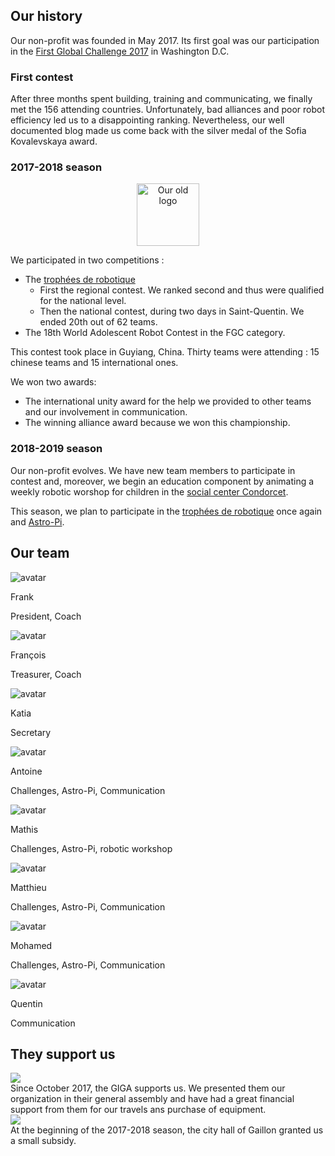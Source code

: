 ## Our history

Our non-profit was founded in May 2017. Its first goal was our participation in the [First Global Challenge 2017](https://first.global/archive/fgc-2017/) in Washington D.C.

### First contest

After three months spent building, training and communicating, we finally met the 156 attending countries. Unfortunately, bad alliances and poor robot efficiency led us to a disappointing ranking. Nevertheless, our well documented blog made us come back with the silver medal of the Sofia Kovalevskaya award.

### 2017-2018 season

<center>
  <img alt="Our old logo" src="https://s.werobot.fr/old_logo.png" title="Our old logo" width="100" />
</center>

We participated in two competitions :
- The [trophées de robotique](http://tropheesderobotique.fr)
  - First the regional contest. We ranked second and thus were qualified for the national level.
  - Then the national contest, during two days in Saint-Quentin. We ended 20th out of 62 teams.
- The 18th World Adolescent Robot Contest in the FGC category.

This contest took place in Guyiang, China. Thirty teams were attending : 15 chinese teams and 15 international ones.

We won two awards:
  - The international unity award for the help we provided to other teams and our involvement in communication.
  - The winning alliance award because we won this championship.

### 2018-2019 season

Our non-profit evolves. We have new team members to participate in contest and, moreover, we begin an education component by animating a weekly robotic worshop for children in the [social center Condorcet](https://www.espacecondorcet.org/).

This season, we plan to participate in the [trophées de robotique](http://tropheesderobotique.fr) once again and [Astro-Pi](https://www.astro-pi.org).

## Our team

<div class="team-mosaic">
  <div class="team-item">
    <div class="team-item-image">
      <img src="https://static.werobot.fr/profiles/frank.jpg" alt="avatar">
    </div>
    <p class="team-item-title">Frank</p>
    <p class="team-item-description">President, Coach</p>
  </div>
  <div class="team-item">
    <div class="team-item-image">
      <img src="https://static.werobot.fr/profiles/francois.jpg" alt="avatar">
    </div>
    <p class="team-item-title">François</p>
    <p class="team-item-description">Treasurer, Coach</p>
  </div>
  <div class="team-item">
    <div class="team-item-image">
      <img src="https://static.werobot.fr/profiles/katia.jpg" alt="avatar">
    </div>
    <p class="team-item-title">Katia</p>
    <p class="team-item-description">Secretary</p>
  </div>
  <div class="team-item">
    <div class="team-item-image">
      <img src="https://static.werobot.fr/profiles/antoine.jpg" alt="avatar">
    </div>
    <p class="team-item-title">Antoine</p>
    <p class="team-item-description">Challenges, Astro-Pi, Communication</p>
  </div>
  <div class="team-item">
    <div class="team-item-image">
      <img src="https://static.werobot.fr/profiles/mathis.jpg" alt="avatar">
    </div>
    <p class="team-item-title">Mathis</p>
    <p class="team-item-description">Challenges, Astro-Pi, robotic workshop</p>
  </div>
  <div class="team-item">
    <div class="team-item-image">
      <img src="https://static.werobot.fr/profiles/matthieu.jpg" alt="avatar">
    </div>
    <p class="team-item-title">Matthieu</p>
    <p class="team-item-description">Challenges, Astro-Pi, Communication</p>
  </div>
  <div class="team-item">
    <div class="team-item-image">
      <img src="https://static.werobot.fr/profiles/mohamed.jpg" alt="avatar">
    </div>
    <p class="team-item-title">Mohamed</p>
    <p class="team-item-description">Challenges, Astro-Pi, Communication</p>
  </div>
  <div class="team-item">
    <div class="team-item-image">
      <img src="https://static.werobot.fr/profiles/quentin.jpg" alt="avatar">
    </div>
    <p class="team-item-title">Quentin</p>
    <p class="team-item-description">Communication</p>
  </div>
</div>

<div id="partners"></div>

## They support us

<div class="partners">
  <div class="partner flex flex-wrap">
    <div class="w-full md:w-1/3">
      <img src="https://s.werobot.fr/logoGIGAreduit.png">
    </div>
    <div class="w-full md:w-2/3">
      Since October 2017, the GIGA supports us. We presented them our organization in their general assembly and have had a great financial support from them for our travels ans purchase of equipment.
    </div>
  </div>
  <div class="partner flex flex-wrap">
    <div class="w-full md:w-1/3">
      <img src="https://s.werobot.fr/logoVilleGaillon.jpg">
    </div>
    <div class="w-full md:w-2/3">
      At the beginning of the 2017-2018 season, the city hall of Gaillon granted us a small subsidy.
    </div>
  </div>
</div>
